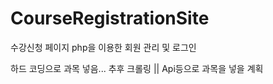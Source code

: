 # CourseRegistrationSite
수강신청 페이지 
php을 이용한 회원 관리 및 로그인

하드 코딩으로 과목 넣음... 추후 크롤링 || Api등으로 과목을 넣을 계획
